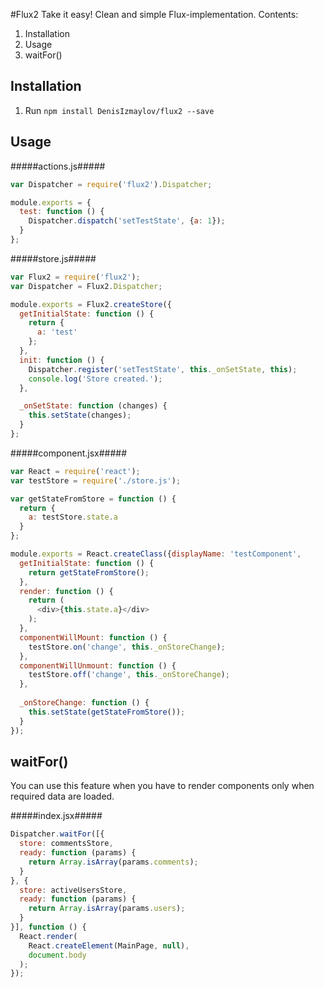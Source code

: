 #Flux2
Take it easy! Clean and simple Flux-implementation.
Contents:
1. Installation
2. Usage
3. waitFor()

Installation
------------
1. Run ```npm install DenisIzmaylov/flux2 --save```

Usage
-----

#####actions.js#####
```javascript
var Dispatcher = require('flux2').Dispatcher;

module.exports = {
  test: function () {
    Dispatcher.dispatch('setTestState', {a: 1});
  }
};
```

#####store.js#####
```javascript
var Flux2 = require('flux2');
var Dispatcher = Flux2.Dispatcher;

module.exports = Flux2.createStore({
  getInitialState: function () {
    return {
      a: 'test'
    };
  },
  init: function () {
    Dispatcher.register('setTestState', this._onSetState, this);
    console.log('Store created.');
  },

  _onSetState: function (changes) {
    this.setState(changes);
  }
};
```

#####component.jsx#####
```javascript
var React = require('react');
var testStore = require('./store.js');

var getStateFromStore = function () {
  return {
    a: testStore.state.a
  }
};  

module.exports = React.createClass({displayName: 'testComponent',
  getInitialState: function () {
    return getStateFromStore();
  },
  render: function () {
    return (
      <div>{this.state.a}</div>
    );
  },
  componentWillMount: function () {
    testStore.on('change', this._onStoreChange);
  },
  componentWillUnmount: function () {
    testStore.off('change', this._onStoreChange);
  },
  
  _onStoreChange: function () {
    this.setState(getStateFromStore());
  }
});
```

waitFor()
---------
You can use this feature when you have to render components only when required data are loaded.

#####index.jsx#####
```javascript
Dispatcher.waitFor([{
  store: commentsStore,
  ready: function (params) {
    return Array.isArray(params.comments);
  }
}, {
  store: activeUsersStore,
  ready: function (params) {
    return Array.isArray(params.users);
  }
}], function () {
  React.render(
    React.createElement(MainPage, null),
    document.body
  );
});
```
